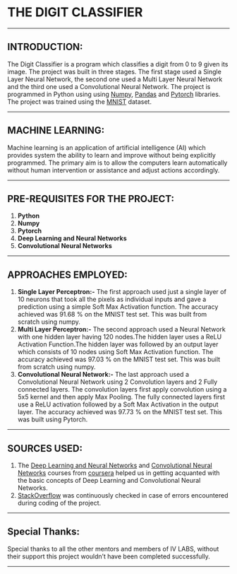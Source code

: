 # THE DIGIT CLASSIFIER
---
## INTRODUCTION:
The Digit Classifier is a program which classifies a digit from 0 to 9 given its image. The project was built in three stages. The first stage used a Single Layer Neural Network, the second one used a Multi Layer Neural Network and the third one used a Convolutional Neural Network. The project is programmed in Python using using [Numpy](https://www.numpy.org/), [Pandas](https://pandas.pydata.org/) and [Pytorch](https://pytorch.org/) libraries. The project was trained using the [MNIST](http://yann.lecun.com/exdb/mnist/) dataset.
***
## MACHINE LEARNING:
Machine learning is an application of artificial intelligence (AI) which provides system the ability to learn and improve without being explicitly programmed. The primary aim is to allow the computers learn automatically without human intervention or assistance and adjust actions accordingly. 
***
## PRE-REQUISITES FOR THE PROJECT:
1. **Python**
2. **Numpy**
3. **Pytorch**
4. **Deep Learning and Neural Networks**
5. **Convolutional Neural Networks**
***
## APPROACHES EMPLOYED:
1. **Single Layer Perceptron:-** The first approach used just a single layer of 10 neurons that took all the pixels as individual inputs and gave a prediction using a simple Soft Max Activation function. The accuracy achieved was 91.68 % on the MNIST test set. This was built from scratch using numpy.
2. **Multi Layer Perceptron:-** The second approach used a Neural Network with one hidden layer having 120 nodes.The hidden layer uses a ReLU Activation Function.The hidden layer was followed by an output layer which consists of 10 nodes using Soft Max Activation function. The accuracy achieved was 97.03 % on the MNIST test set. This was built from scratch using numpy.
3. **Convolutional Neural Network:-** The last approach used a Convolutional Neural Network using 2 Convolution layers and 2 Fully connected layers. The convolution layers first apply convolution using a 5x5 kernel and then apply Max Pooling. The fully connected layers first use a ReLU activation followed by a Soft Max Activation in the output layer. The accuracy achieved was 97.73 % on the MNIST test set. This was built using Pytorch.
***
## SOURCES USED:
1. The [Deep Learning and Neural Networks](https://www.coursera.org/learn/neural-networks-deep-learning) and [Convolutional Neural Networks](https://www.coursera.org/learn/convolutional-neural-networks?=) courses from [coursera](https://www.coursera.org/) helped us in getting acquanted with the basic concepts of Deep Learning and Convolutional Neural Networks. 
2. [StackOverflow](https://stackoverflow.com/) was continuously checked in case of errors encountered during coding of the project.
***
## Special Thanks:
Special thanks to all the other mentors and members of IV LABS, without their support this project wouldn’t have been completed successfully.
***
